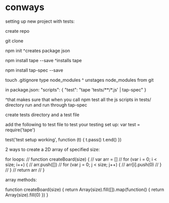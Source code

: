 # conways

setting up new project with tests:

create repo

git clone

npm init
^creates package json


npm install tape --save
^installs tape

npm install tap-spec --save

touch .gitignore
type node_modules
^ unstages node_modules from git

in package.json:
"scripts": {
   "test": "tape 'tests/**/*.js' | tap-spec"
 }

 ^that makes sure that when you call npm test all the js scripts in tests/ directory run and run through tap-spec

create tests directory and a test file

add the following to test file to test your testing set up:
var test = require('tape')

test('test setup working', function (t) {
  t.pass()
  t.end()
})


2 ways to create a 2D array of specified size:

for loops:
// function createBoard(size) {
//     var arr = []
//     for (var i = 0; i < size; i++) {
//       arr.push([])
//       for (var j = 0; j < size; j++) {
//         arr[i].push(0)
//       }
//     }
//     return arr
// }

array methods:

function createBoard(size) {
    return Array(size).fill([]).map(function() {
        return Array(size).fill(0)
    })
}
